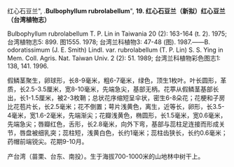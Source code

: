 红心石豆兰",
.**Bulbophyllum rubrolabellum**",
**19. 红心石豆兰（新拟）红心豆兰（台湾植物志）**

Bulbophyllum rubrolabellum T. P. Lin in Taiwania 20 (2): 163-164 (t. 2). 1975; 台湾植物志5: 899. 图1555. 1978; 台湾兰科植物3: 47-48 (图). 1987.——B. odoratissimum (J. E. Smith) Lindl. var. rubrolabellum (T. P. Lin) S. S. Ying in Mem. Coll. Agris. Nat. Taiwan Univ. 2 (2): 51. 1989; 台湾兰科植物彩色图志1: 138, 141. 1996.

假鳞茎聚生，卵球形，长8-9毫米，粗6-7毫米，绿色，顶生1枚叶。叶长圆形，革质，长2.5-3.5厘米，宽8-10毫米，先端急尖，基部无柄。花葶从假鳞茎基部长出，长1-1.5厘米，被2-3枚鞘；总状花序缩短呈伞状，密生6-8朵花；花梗和子房比花苞片长，长2.5毫米；花不倒置；萼片浅黄色，离生，近等长，卵形，长3.5-4毫米，宽1.6-2毫米，先端渐尖；花瓣浅黄色，椭圆形，长1.5毫米，宽0.6毫米，先端急尖；唇瓣红色，舌形，长2.8毫米，向外下弯，基部与蕊柱足连接而形成关节，唇盘被细乳突；蕊柱短，浅黄白色，长约1毫米；蕊柱齿狭长，长约0.6毫米；药帽前端锐尖。花期9-10月。

产台湾（苗栗、台东、南投）。生于海拔700-1000米的山地林中树干上。
